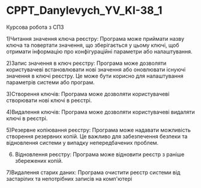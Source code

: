 # CPPT_Danylevych_YV_KI-38_1
Курсова робота з СПЗ

1)Читання значення ключа реєстру: Програма може приймати назву ключа та повертати значення, що зберігається у цьому ключі, щоб отримати інформацію про конфігураційні параметри або налаштування.

2)Запис значення в ключ реєстру: Програма може дозволяти користувачеві встановлювати нові значення або оновлювати існуючі значення в ключі реєстру. Це може бути корисно для налаштування параметрів системи або програм.

3)Створення ключів: Програма може дозволяти користувачеві створювати нові ключі в реєстрі. 

4)Видалення ключів: Програма може дозволяти користувачеві видаляти ключі в реєстрі. 

5)Резервне копіювання реєстру: Програма може надавати можливість створення резервних копій. Це важливо для забезпечення безпеки та відновлення системи у випадку непередбачених проблем.

6) Відновлення реєстру: Програма може відновити реєстр з раніше збережених копій.

7)Видалення старих даних: Програма очистити реєстр системи від застарілих та непотрібних записів на комп'ютері
